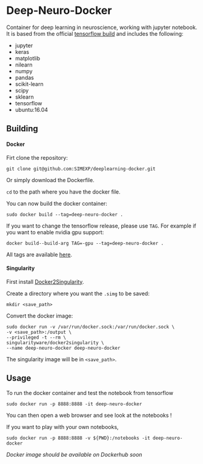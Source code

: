 # Deep-Neuro-Docker
Container for deep learning in neuroscience, working with jupyter notebook.
It is based from the official [tensorflow build](https://github.com/tensorflow/tensorflow/tree/master/tensorflow/tools/dockerfiles) and includes the following:
- jupyter
- keras
- matplotlib
- nilearn
- numpy
- pandas
- scikit-learn 
- scipy
- sklearn
- tensorflow
- ubuntu:16.04

## Building
#### Docker
Firt clone the repository:
```
git clone git@github.com:SIMEXP/deeplearning-docker.git
```
Or simply download the Dockerfile.

`cd` to the path where you have the docker file.

You can now build the docker container:
```
sudo docker build --tag=deep-neuro-docker .
```
If you want to change the tensorflow release, please use `TAG`.
For example if you want to enable nvidia gpu support:
```
docker build--build-arg TAG=-gpu --tag=deep-neuro-docker .
```
All tags are available [here](https://hub.docker.com/r/tensorflow/tensorflow).
#### Singularity

First install [Docker2Singularity](https://github.com/singularityware/docker2singularity).

Create a directory where you want the `.simg` to be saved:
```
mkdir <save_path>
```

Convert the docker image:
```
sudo docker run -v /var/run/docker.sock:/var/run/docker.sock \
-v <save_path>:/output \
--privileged -t --rm \
singularityware/docker2singularity \
--name deep-neuro-docker deep-neuro-docker
```
The singularity image will be in `<save_path>`.

## Usage

To run the docker container and test the notebook from tensorflow
```
sudo docker run -p 8888:8888 -it deep-neuro-docker
```
You can then open a web browser and see look at the notebooks !

If you want to play with your own notebooks, 
```
sudo docker run -p 8888:8888 -v ${PWD}:/notebooks -it deep-neuro-docker
```

*Docker image should be available on Dockerhub soon*
